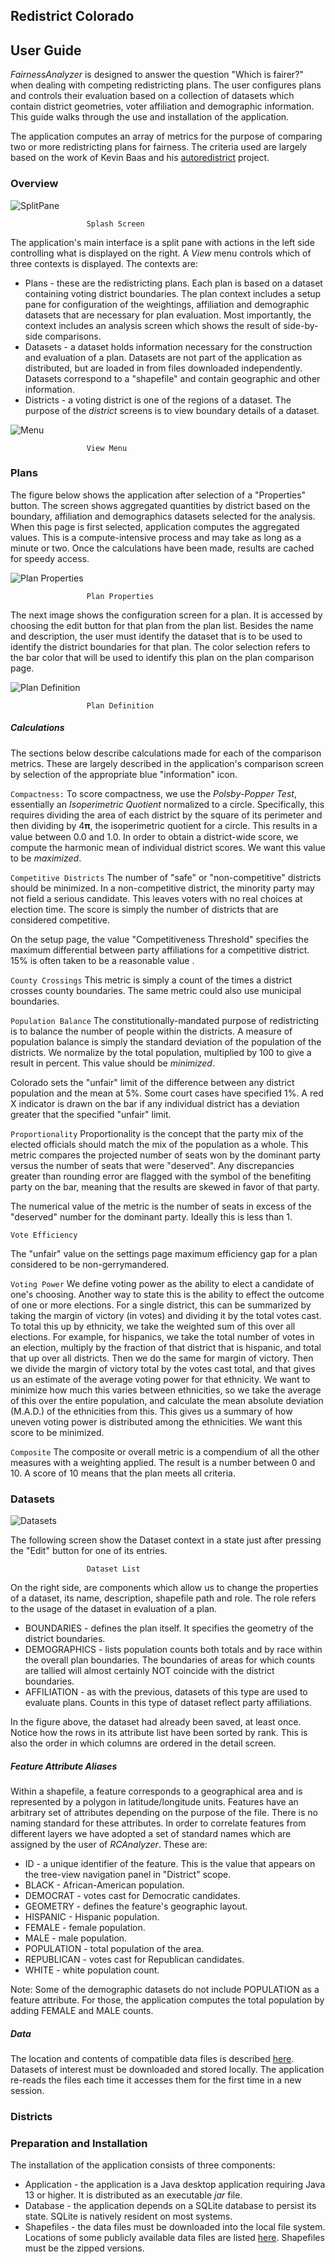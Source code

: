 ## Redistrict Colorado
## User Guide
*FairnessAnalyzer* is designed to answer the question "Which is fairer?" when dealing with competing redistricting plans. The user configures plans and controls their evaluation based on a collection of datasets which contain
district geometries, voter
affiliation and demographic information. This guide walks through the use and installation of the application.  

 The application computes an array of metrics for the purpose of comparing two or more redistricting plans for fairness. The criteria used are largely based on the work of Kevin Baas and his [autoredistrict](http://autoredistrict.org/index.php) project.

### Overview

![SplitPane](/images/application_plans.png)

```                  Splash Screen     ```

The application's main interface is a split pane with
actions in the left side controlling what is displayed on the right. A *View* menu controls which of three contexts is displayed. The contexts are:
 * Plans - these are the redistricting plans. Each plan is based on a dataset containing voting district boundaries. The plan context includes a setup pane for configuration of the weightings, affiliation and demographic datasets that are necessary for plan evaluation. Most importantly, the context includes an analysis screen which shows the result of side-by-side comparisons.
 * Datasets - a dataset holds information necessary for the construction and evaluation of a plan. Datasets are not part of the application as distributed, but are loaded in from files downloaded independently. Datasets correspond to a "shapefile" and contain geographic and other information.
 * Districts - a voting district is one of the regions of a dataset. The purpose of the *district* screens is to view boundary details of a dataset.

![Menu](/images/view_menu.png)

```                  View Menu     ```
### Plans
The figure below shows the application after selection of a "Properties" button. The screen shows aggregated quantities by district
based on the boundary, affiliation and demographics datasets selected for the analysis. When this page is first selected,
application computes the aggregated values. This is a compute-intensive
process and may take as long as a minute or two. Once the
calculations have been made, results are cached for speedy access.

![Plan Properties](/images/plan_properties.png)

```                  Plan Properties     ```

The next image shows the configuration screen for a plan.
It is accessed by choosing the edit button for that plan
from the plan list.
Besides the name and description, the user must identify
the dataset that is to be used to identify the district
boundaries for that plan. The color selection refers to the
bar color that will be used to identify this plan on the
plan comparison page.

![Plan Definition](/images/plan_definition.png)

```                  Plan Definition     ```

##### Calculations
The sections below describe calculations made for each of the comparison metrics. These are largely described in the application's
comparison screen by selection of the appropriate blue "information" icon.

`Compactness:`
  To score compactness, we use the *Polsby-Popper Test*, essentially an *Isoperimetric Quotient* normalized to a circle.
 Specifically, this requires dividing the area of each district by the square of its perimeter and then dividing by 4𝛑, the isoperimetric quotient for a circle. This results in a value between 0.0 and 1.0. In order to obtain a district-wide score, we compute the harmonic mean of individual district scores. We want this value to be *maximized*.

`Competitive Districts`
The number of "safe" or "non-competitive" districts
should be minimized.
In a non-competitive district, the minority party may not field
a serious candidate. This leaves voters with no real choices at election time. The score is simply the number of districts that are considered competitive.

On the setup page, the value "Competitiveness Threshold" specifies the
maximum differential between party affiliations for a competitive district. 15% is often taken to be a reasonable value .

`County Crossings`
This metric is simply a count of the times a
district crosses county boundaries.
The same metric could also use municipal boundaries.

`Population Balance`
The constitutionally-mandated purpose of redistricting is to balance the number of people within the districts. A measure of population balance is simply the standard deviation
of the population of the districts. We normalize by the total population,
multiplied by 100 to give a result in percent. This value should be *minimized*.

Colorado sets the "unfair" limit of the difference between any district population and the mean at 5%. Some court cases have specified 1%.
A red X indicator is drawn on the bar if any individual district has a deviation greater that the specified "unfair" limit.

`Proportionality`
Proportionality is the concept that the party mix of the elected officials
should match the mix of the population as a whole. This metric compares
the projected number of seats won by the dominant party versus the number of seats that were "deserved".  Any discrepancies greater than rounding error are flagged
with the  symbol of the benefiting party on the bar, meaning that the results are skewed
in favor of that party.

The numerical value of the metric is the number of seats in excess of the "deserved" number for the dominant party. Ideally this is less than 1.

`Vote Efficiency`

The "unfair" value on the settings page  maximum efficiency gap for a plan considered to be non-gerrymandered.

`Voting Power`
We define voting power as the ability to elect a candidate of one's choosing. Another way to state this is the ability to effect the outcome of one or more elections. For a single district, this can be summarized by taking the margin of victory (in votes) and dividing it by the total votes cast. To total this up by ethnicity, we take the weighted sum of this over all elections. For example, for hispanics, we take the total number of votes in an election, multiply by the fraction of that district that is hispanic, and total that up over all districts. Then we do the same for margin of victory. Then we divide the margin of victory total by the votes cast total, and that gives us an estimate of the average voting power for that ethnicity. We want to minimize how much this varies between ethnicities, so we take the average of this over the entire population, and calculate the mean absolute deviation (M.A.D.) of the ethnicities from this. This gives us a summary of how uneven voting power is distributed among the ethnicities. We want this score to be minimized.

`Composite`
The composite or overall metric is a compendium of all the other measures with
a weighting applied. The result is a number between 0 and 10. A score of 10 means that the plan meets all criteria.

### Datasets

![Datasets](/images/application_datasets.png)

The following screen show the Dataset context in a state just after
pressing the "Edit" button for one of its entries.

```                  Dataset List     ```

On the right side, are components which allow us to change the properties of a dataset, its name, description, shapefile path and role. The role refers to the usage of the dataset in evaluation of a plan.
  * BOUNDARIES - defines the plan itself. It specifies
  the geometry of the district boundaries.
  * DEMOGRAPHICS - lists population counts both totals and by race
  within the overall plan boundaries. The boundaries of areas
  for which counts are tallied will almost certainly NOT coincide
  with the district boundaries.
  * AFFILIATION - as with the previous, datasets of this type are
  used to evaluate plans. Counts in this type of dataset reflect
  party affiliations.

In the figure above, the dataset had already been saved, at least once. Notice how the rows in its attribute list have been sorted
by rank. This is also the order in which columns are ordered in
the detail screen.

##### Feature Attribute Aliases
Within a shapefile, a feature corresponds to a geographical area and is represented by a polygon in latitude/longitude units. Features have an arbitrary set of attributes depending on the purpose of the file. There is no naming standard for these attributes. In order to correlate features from different layers we have adopted a set of standard names which are assigned by the user of
 *RCAnalyzer*. These are:
  * ID - a unique identifier of the feature. This is the value that appears on the tree-view navigation panel in "District" scope.
  * BLACK - African-American population.
  * DEMOCRAT - votes cast for Democratic candidates.
  * GEOMETRY - defines the feature's geographic layout.
  * HISPANIC - Hispanic population.
  * FEMALE - female population.
  * MALE - male population.
  * POPULATION - total population of the area.
  * REPUBLICAN - votes cast for Republican candidates.
  * WHITE - white population count.

 Note: Some of the demographic datasets do not include POPULATION as
 a feature attribute. For those, the application computes the total
 population by adding FEMALE and MALE counts.

##### Data
The location and contents of compatible data files
is described [here](https://github.com/chuckcoughlin/redistrict-colorado/tree/master/docs/datasets.md).
Datasets
of interest must be downloaded and stored locally. The application re-reads the files each time it accesses them for the first time
in a new session.

### Districts

### Preparation and Installation
The installation of the application consists of three components:
  * Application - the application is a Java desktop application
   requiring Java 13 or higher. It is distributed as an executable
   *jar* file.
  * Database - the application depends on a SQLite database to persist its state. SQLite is natively resident on most systems.
  * Shapefiles - the data files must be downloaded into the local file system. Locations of some publicly available data files are listed [here](https://github.com/chuckcoughlin/redistrict-colorado/tree/master/docs/datasets.md). Shapefiles must be the zipped versions.

